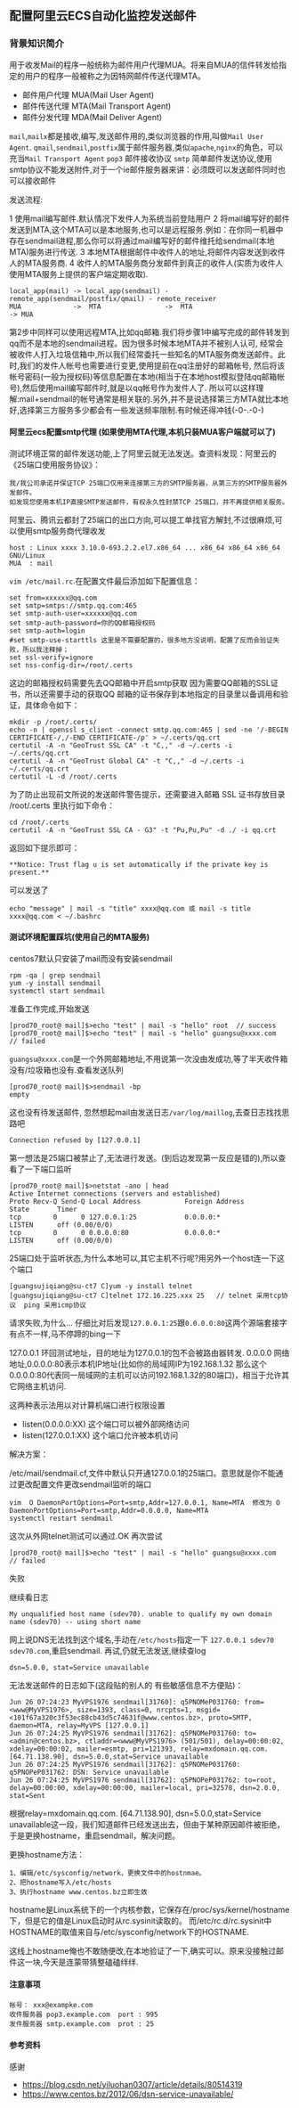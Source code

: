 ## 配置阿里云ECS自动化监控发送邮件

### 背景知识简介

用于收发Mail的程序一般统称为邮件用户代理MUA。将来自MUA的信件转发给指定的用户的程序一般被称之为因特网邮件传送代理MTA。

 - 邮件用户代理  MUA(Mail User Agent)
 - 邮件传送代理  MTA(Mail Transport Agent)
 - 邮件分发代理  MDA(Mail Deliver Agent)
    
`mail`,`mailx`都是接收,编写,发送邮件用的,类似浏览器的作用,叫做`Mail User Agent`.
`qmail`,`sendmail`,`postfix`属于邮件服务器,类似`apache`,`nginx`的角色，可以充当`Mail Transport Agent`
`pop3` 邮件接收协议
`smtp` 简单邮件发送协议,使用smtp协议不能发送附件,对于一个ie邮件服务器来讲：必须既可以发送邮件同时也可以接收邮件

发送流程:
    
1 使用mail编写邮件.默认情况下发件人为系统当前登陆用户
2 将mail编写好的邮件发送到MTA,这个MTA可以是本地服务,也可以是远程服务.例如：在你同一机器中存在sendmail进程,那么你可以将通过mail编写好的邮件维托给sendmail(本地MTA)服务进行传送.
3 本地MTA根据邮件中收件人的地址,将邮件内容发送到收件人的MTA服务商.
4 收件人的MTA服务商分发邮件到真正的收件人(实质为收件人使用MTA服务上提供的客户端定期收取).
    
    local_app(mail) -> local_app(sendmail) - remote_app(sendmail/postfix/qmail) - remote_receiver
    MUA             ->  MTA                ->  MTA                              -> MUA
    
第2步中同样可以使用远程MTA,比如qq邮箱.我们将步骤1中编写完成的邮件转发到qq而不是本地的sendmail进程。因为很多时候本地MTA并不被别人认可,
经常会被收件人打入垃圾信箱中,所以我们经常委托一些知名的MTA服务商发送邮件。此时,我们的发件人帐号也需要进行变更,使用提前在qq注册好的邮箱帐号,
然后将该帐号密码(一般为授权码)等信息配置在本地(相当于在本地host模拟登陆qq邮箱帐号),然后使用mail编写邮件时,就是以qq帐号作为发件人了.
所以可以这样理解:mail+sendmail的帐号通常是相关联的.另外,并不是说选择第三方MTA就比本地好,选择第三方服务多少都会有一些发送频率限制.有时候还得冲钱(-0-.-0-)
            
#### 阿里云ecs配置smtp代理 (如果使用MTA代理,本机只装MUA客户端就可以了) 

测试环境正常的邮件发送功能,上了阿里云就无法发送。查资料发现：阿里云的《25端口使用服务协议》：

    我/我公司承诺并保证TCP 25端口仅用来连接第三方的SMTP服务器，从第三方的SMTP服务器外发邮件。
    如发现您使用本机IP直接SMTP发送邮件，有权永久性封禁TCP 25端口，并不再提供相关服务。
    
阿里云、腾讯云都封了25端口的出口方向,可以提工单找官方解封,不过很麻烦,可以使用smtp服务商代理收发 

    host : Linux xxxx 3.10.0-693.2.2.el7.x86_64 ... x86_64 x86_64 x86_64 GNU/Linux
    MUA  : mail 
    
`vim /etc/mail.rc`.在配置文件最后添加如下配置信息：
    
    set from=xxxxxx@qq.com
    set smtp=smtps://smtp.qq.com:465
    set smtp-auth-user=xxxxxx@qq.com
    set smtp-auth-password=你的QQ邮箱授权码
    set smtp-auth=login
    #set smtp-use-starttls 这里是不需要配置的，很多地方没说明，配置了反而会验证失败，所以我注释掉；
    set ssl-verify=ignore
    set nss-config-dir=/root/.certs
    
这边的邮箱授权码需要先去QQ邮箱中开启smtp获取
因为需要QQ邮箱的SSL证书，所以还需要手动的获取QQ 邮箱的证书保存到本地指定的目录里以备调用和验证，具体命令如下：

    mkdir -p /root/.certs/
    echo -n | openssl s_client -connect smtp.qq.com:465 | sed -ne '/-BEGIN CERTIFICATE-/,/-END CERTIFICATE-/p' > ~/.certs/qq.crt
    certutil -A -n "GeoTrust SSL CA" -t "C,," -d ~/.certs -i ~/.certs/qq.crt
    certutil -A -n "GeoTrust Global CA" -t "C,," -d ~/.certs -i ~/.certs/qq.crt
    certutil -L -d /root/.certs
    
为了防止出现前文所说的发送邮件警告提示，还需要进入邮箱 SSL 证书存放目录 /root/.certs 里执行如下命令：

    cd /root/.certs
    certutil -A -n "GeoTrust SSL CA - G3" -t "Pu,Pu,Pu" -d ./ -i qq.crt

返回如下提示即可：

    **Notice: Trust flag u is set automatically if the private key is present.**

可以发送了

    echo "message" | mail -s "title" xxxx@qq.com 或 mail -s title xxxx@qq.com < ~/.bashrc
    
#### 测试环境配置踩坑(使用自己的MTA服务)

centos7默认只安装了mail而没有安装sendmail
    
    rpm -qa | grep sendmail  
    yum -y install sendmail
    systemctl start sendmail

准备工作完成,开始发送
    
    
    [prod70_root@ mail]$>echo "test" | mail -s "hello" root  // success 
    [prod70_root@ mail]$>echo "test" | mail -s "hello" guangsu@xxxx.com  // failed
    
`guangsu@xxxx.com`是一个外网邮箱地址,不用说第一次没由发成功,等了半天收件箱没有/垃圾箱也没有.查看发送队列
    
    [prod70_root@ mail]$>sendmail -bp 
    empty
    
这也没有待发送邮件, 忽然想起mail由发送日志`/var/log/maillog`,去查日志找找思路吧
    
    Connection refused by [127.0.0.1]    

第一想法是25端口被禁止了,无法进行发送。(到后边发现第一反应是错的),所以查看了一下端口监听

    [prod70_root@ mail]$>netstat -ano | head
    Active Internet connections (servers and established)
    Proto Recv-Q Send-Q Local Address           Foreign Address         State       Timer
    tcp        0      0 127.0.0.1:25            0.0.0.0:*               LISTEN      off (0.00/0/0)
    tcp        0      0 0.0.0.0:80              0.0.0.0:*               LISTEN      off (0.00/0/0)
    
25端口处于监听状态,为什么本地可以,其它主机不行呢?用另外一个host连一下这个端口
    
    [guangsujiqiang@su-ct7 C]yum -y install telnet
    [guangsujiqiang@su-ct7 C]telnet 172.16.225.xxx 25   // telnet 采用tcp协议  ping 采用icmp协议
     
请求失败,为什么... 仔细比对后发现`127.0.0.1:25`跟`0.0.0.0:80`这两个源端套接字有点不一样,马不停蹄的bing一下

127.0.0.1 环回测试地址，目的地址为127.0.0.1的包不会被路由器转发.
0.0.0.0 网络地址,0.0.0.0:80表示本机IP地址(比如你的局域网IP为192.168.1.32 那么这个0.0.0.0:80代表同一局域网的主机可以访问192.168.1.32的80端口)，相当于允许其它网络主机访问.

这两种表示法用以对计算机端口进行权限设置

 - listen(0.0.0.0:XX)   这个端口可以被外部网络访问
 - listen(127.0.0.1:XX) 这个端口允许被本机访问

解决方案：
    
/etc/mail/sendmail.cf,文件中默认只开通127.0.0.1的25端口。意思就是你不能通过更改配置文件更改sendmail监听的端口
 
    vim  O DaemonPortOptions=Port=smtp,Addr=127.0.0.1, Name=MTA  修改为 O DaemonPortOptions=Port=smtp,Addr=0.0.0.0, Name=MTA
    systemctl restart sendmail    

这次从外网telnet测试可以通过.OK 再次尝试

    [prod70_root@ mail]$>echo "test" | mail -s "hello" guangsu@xxxx.com  // failed
    
失败

继续看日志

    My unqualified host name (sdev70). unable to qualify my own domain name (sdev70) -- using short name
    
网上说DNS无法找到这个域名,手动在`/etc/hosts`指定一下 `127.0.0.1 sdev70 sdev70.com`,重启sendmail.
再试,仍就无法发送,继续查log
            
    dsn=5.0.0, stat=Service unavailable

无法发送邮件的日志如下(这段贴的别人的 有些敏感信息不方便贴)：

    Jun 26 07:24:23 MyVPS1976 sendmail[31760]: q5PNOMeP031760: from=<www@MyVPS1976>, size=1393, class=0, nrcpts=1, msgid=<101f67a320c3f53ec88cb43d5c74631f@www.centos.bz>, proto=SMTP, daemon=MTA, relay=MyVPS [127.0.0.1]
    Jun 26 07:24:25 MyVPS1976 sendmail[31762]: q5PNOMeP031760: to=<admin@centos.bz>, ctladdr=<www@MyVPS1976> (501/501), delay=00:00:02, xdelay=00:00:02, mailer=esmtp, pri=121393, relay=mxdomain.qq.com. [64.71.138.90], dsn=5.0.0,stat=Service unavailable
    Jun 26 07:24:25 MyVPS1976 sendmail[31762]: q5PNOMeP031760: q5PNOPeP031762: DSN: Service unavailable
    Jun 26 07:24:25 MyVPS1976 sendmail[31762]: q5PNOPeP031762: to=root, delay=00:00:00, xdelay=00:00:00, mailer=local, pri=32578, dsn=2.0.0, stat=Sent
    
根据relay=mxdomain.qq.com. [64.71.138.90], dsn=5.0.0,stat=Service unavailable这一段，我们知道邮件已经发送出去，但由于某种原因邮件被拒绝，于是更换hostname，重启sendmail，解决问题。

更换hostname方法：

    1、编辑/etc/sysconfig/network，更换文件中的hostnmae。
    2、把hostname写入/etc/hosts
    3、执行hostname www.centos.bz立即生效

hostname是Linux系统下的一个内核参数，它保存在/proc/sys/kernel/hostname下，但是它的值是Linux启动时从rc.sysinit读取的。
而/etc/rc.d/rc.sysinit中HOSTNAME的取值来自与/etc/sysconfig/network下的HOSTNAME.

这线上hostname俺也不敢随便改,在本地验证了一下,确实可以。原来没接触过邮件这一块,今天是连蒙带猜整磕磕绊绊.
    
#### 注意事项

    帐号： xxx@exampke.com
    收件服务器 pop3.example.com  port : 995
    发件服务器 smtp.example.com  prot : 25

#### 参考资料

感谢
 
 - https://blog.csdn.net/yiluohan0307/article/details/80514319      
 - https://www.centos.bz/2012/06/dsn-service-unavailable/  